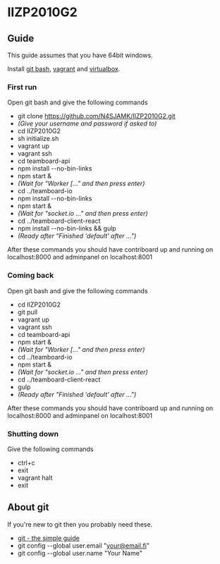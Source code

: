 # IIZP2010G2

## Guide
This guide assumes that you have 64bit windows.

Install [git bash](http://msysgit.github.io/), [vagrant](https://www.vagrantup.com/) and [virtualbox](https://www.virtualbox.org/).

### First run
Open git bash and give the following commands


* git clone https://github.com/N4SJAMK/IIZP2010G2.git
* _(Give your username and password if asked to)_
* cd IIZP2010G2
* sh initialize.sh
* vagrant up
* vagrant ssh	
* cd teamboard-api
* npm install --no-bin-links
* npm start &
* _(Wait for "Worker [..." and then press enter)_
* cd ../teamboard-io
* npm install --no-bin-links
* npm start &
* _(Wait for "socket.io ..." and then press enter)_
* cd ../teamboard-client-react
* npm install --no-bin-links && gulp
* _(Ready after "Finished 'default' after ...")_


After these commands you should have contriboard up and running on localhost:8000 and adminpanel on localhost:8001


### Coming back
Open git bash and give the following commands


* cd IIZP2010G2
* git pull
* vagrant up
* vagrant ssh
* cd teamboard-api
* npm start &
* _(Wait for "Worker [..." and then press enter)_
* cd ../teamboard-io
* npm start &
* _(Wait for "socket.io ..." and then press enter)_
* cd ../teamboard-client-react
* gulp
* _(Ready after "Finished 'default' after ...")_


After these commands you should have contriboard up and running on localhost:8000 and adminpanel on localhost:8001


### Shutting down


Give the following commands


* ctrl+c
* exit
* vagrant halt
* exit


## About git


If you're new to git then you probably need these.


* [git - the simple guide](http://rogerdudler.github.io/git-guide/)
* git config --global user.email "your@email.fi"
* git config --global user.name "Your Name"
